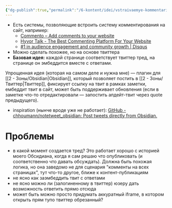 ```yaml
---
{"dg-publish":true,"permalink":"/6-kontent/idei/vstraivaemye-kommentarii-na-sajte-s-pomoshhyu-tvitter-tredov/","created":"2024-02-20T01:57:20.263+07:00","updated":"2024-02-20T02:34:19.696+07:00"}
---
```


- Есть системы, позволяющие встроить систему комментирования на сайт, например:
	- [Commento – Add comments to your website](https://commento.io/)
	- [Hyvor Talk - The Best Commenting Platform For Your Website](https://talk.hyvor.com/)
	- [#1 in audience engagement and community growth | Disqus](https://disqus.com/)
- Можно сделать похожее, но на основе твиттера
- **Базовая идея:** каждой странице соответствует твиттер тред, на странице он эмбеддится вместе с ответами.

Упрощенная идея (которая на самом деле и нужна мне) — плагин для [[2 - Зоны/Obsidian\|Obsidian]], который позволяет постить в [[2 - Зоны/Твиттер\|Твиттер]], фиксирует ссылку на твит в рамках заметки, ембеддит твит в сайт, может быть поддерживает обновления (если в заметке что-то отредактировали — запостить апдейт-твит через quote предыдущего). 
- inspiration (нынче вроде уже не работает): [GitHub - chhoumann/notetweet\_obsidian: Post tweets directly from Obsidian.](https://github.com/chhoumann/notetweet_obsidian)

# Проблемы
- в какой момент создается тред? Это работает хорошо с историей моего Обсидиана, когда я сам решаю что опубликовать (и соответственно что давать обсуждать). Должна быть похожая логика, но она заведомо не для сценария "комменты на всех страницах", тут что-то другое, ближе к контент-публикациям
- не ясно как заэмбеддить твит с ответами 
- не ясно можно ли (залогиненному в твиттер) юзеру дать возможность ответить прямо отсюда
- может быть можно просто придумать аккуратный iframe, в котором открыть прям тупо твиттер обрезанный?